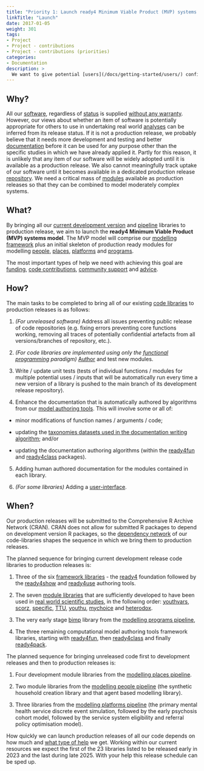 ```yaml
---
title: "Priority 1: Launch ready4 Minimum Viable Product (MVP) systems model"
linkTitle: "Launch"
date: 2017-01-05
weight: 301
tags:
- Project
- Project - contributions
- Project - contributions (priorities)
categories:
- Documentation
description: >
  We want to give potential [users](/docs/getting-started/users/) confidence that they can appropriately apply ready4 to their decision problems by bringing all our existing [development release](/docs/getting-started/software/status/development-releases/) and [unreleased](/docs/getting-started/software/status/unreleased/) software to [production release](/docs/getting-started/software/status/production-releases/) status.
---
```



## Why?
All our [software](/docs/getting-started/software/), regardless of [status](/docs/getting-started/software/status/) is supplied [without any warranty](/docs/getting-started/software/terms/disclaimer/). However, our views about whether an item of software is potentially appropriate for others to use in undertaking real world [analyses](/docs/analyses/) can be inferred from its release status. If it is not a production release, we probably believe that it needs more development and testing and better [documentation](/docs/getting-started/software/libraries/documentation/) before it can be used for any purpose other than the specific studies in which we have already applied it. Partly for this reason, it is unlikely that any item of our software will be widely adopted until it is available as a production release. We also cannot meaningfully track uptake of our software until it becomes available in a dedicated production release [repository](/docs/getting-started/software/repositories/). We need a critical mass of [modules](/docs/getting-started/concepts/module/) available as production releases so that they can be combined to model moderately complex systems.

## What?
By bringing all our [current development version](docs/getting-started/software/libraries/types/) and [pipeline](/docs/model/pipeline/) libraries to production release, we aim to launch the **ready4 Minimum Viable Product (MVP) systems model**. The MVP model will comprise our [modelling framework](/docs/framework/) plus an initial skeleton of production ready modules for modelling [people](/docs/model/using-modules/people/), [places](/docs/model/using-modules/places/), [platforms](/docs/model/using-modules/platforms/) and [programs](/docs/model/using-modules/programs/). 

The most important types of help we need with achieving this goal are [funding](/docs/contribution-guidelines/contribution-types/funding/),
[code contributions](/docs/contribution-guidelines/contribution-types/code/), [community support](/docs/contribution-guidelines/contribution-types/community/) and [advice](/docs/contribution-guidelines/contribution-types/advisory/).

## How?
The main tasks to be completed to bring all of our existing [code libraries](/docs/getting-started/software/libraries/) to production releases is as follows:

1. *(For unreleased software)* Address all issues preventing public release of code repositories (e.g. fixing errors preventing core functions working, removing all traces of potentially confidential artefacts from all versions/branches of repository, etc.).

2. *(For code libraries are implemented using only the [functional programming](/docs/framework/implementation/paradigm/functional/) paradigm)* [Author](/docs/model/authoring-modules/) and test new modules.

3. Write / update unit tests (tests of individual functions / modules for multiple potential uses / inputs that will be automatically run every time a new version of a library is pushed to the main branch of its development release repository).

4. Enhance the documentation that is automatically authored by algorithms from our [model authoring tools](/docs/getting-started/software/libraries/installation/authoring-tools/code-development/). This will involve some or all of: 

- minor modifications of function names / arguments / code;

- updating the [taxonomies datasets used in the documentation writing algorithm](/docs/model/authoring-modules/authoring-algorithms/); and/or 

- updating the documentation authoring algorithms (within the [ready4fun](https://ready4-dev.github.io/ready4fun/) and [ready4class](https://ready4-dev.github.io/ready4class/) packages).

5. Adding human authored documentation for the modules contained in each library.

6. *(For some libraries)* Adding a [user-interface](/docs/getting-started/software/user-interfaces/).

## When?
Our production releases will be submitted to the Comprehensive R Archive Network (CRAN). CRAN does not allow for submitted R packages to depend on development version R packages, so the [dependency network](/docs/getting-started/software/libraries/dependencies/) of our code-libraries shapes the sequence in which we bring them to production releases.

The planned sequence for bringing current development release code libraries to production releases is: 

1. Three of the six [framework libraries](/docs/getting-started/software/libraries/types/framework/) - the [ready4](https://ready4-dev.github.io/ready4/) foundation followed by the [ready4show](https://ready4-dev.github.io/ready4show/) and [ready4use](https://ready4-dev.github.io/ready4use/) authoring tools.

2. The seven [module libraries](/docs/getting-started/software/libraries/types/module/) that are sufficiently developed to have been used in [real world scientific studies](/docs/examples/), in the following order: [youthvars](https://ready4-dev.github.io/youthvars/), [scorz](https://ready4-dev.github.io/scorz/), [specific](https://ready4-dev.github.io/specific/), [TTU](https://ready4-dev.github.io/TTU/), [youthu](https://ready4-dev.github.io/youthu/), [mychoice](https://ready4-dev.github.io/mychoice/) and [heterodox](https://ready4-dev.github.io/heterodox/). 

3. The very early stage [bimp](https://ready4-dev.github.io/bimp/) library from the [modelling programs pipeline](/docs/model/pipeline/pipeline-programs/), 

4. The three remaining computational model authoring tools framework libraries, starting with [ready4fun](https://ready4-dev.github.io/ready4fun/), then [ready4class](https://ready4-dev.github.io/ready4class/) and finally [ready4pack](https://ready4-dev.github.io/ready4pack/).

The planned sequence for bringing unreleased code first to development releases and then to production releases is:

1. Four development module libraries from the [modelling places pipeline](/docs/model/pipeline/pipeline-places/).

2. Two module libraries from the [modelling people pipeline](/docs/model/pipeline/pipeline-people/) (the synthetic household creation library and that agent based modelling library).

3. Three libraries from the [modelling platforms pipeline](/docs/model/pipeline/pipeline-platforms/) (the primary mental health service discrete event simulation, followed by the early psychosis cohort model, followed by the service system eligibility and referral policy optimisation model).

How quickly we can launch production releases of all our code depends on how much and [what type of help](/docs/contribution-guidelines/contribution-types/) we get. Working within our current resources we expect the first of the 23 libraries listed to be released early in 2023 and the last during late 2025. With your help this release schedule can be sped up.
